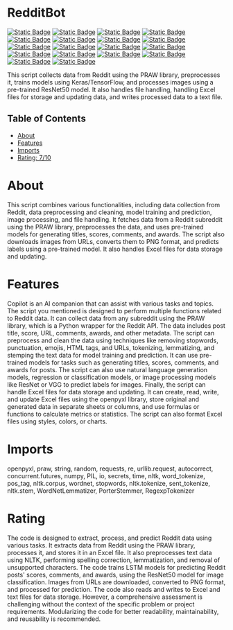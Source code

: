 # RedditBot

[![Static Badge](https://img.shields.io/badge/openpyxl-khaki)](https://openpyxl.readthedocs.io/en/stable/)
[![Static Badge](https://img.shields.io/badge/praw-olive)](https://praw.readthedocs.io/en/stable/)
[![Static Badge](https://img.shields.io/badge/string-yellow)](https://docs.python.org/3/library/string.html)
[![Static Badge](https://img.shields.io/badge/random-chartreuse)](https://docs.python.org/3/library/random.html)
[![Static Badge](https://img.shields.io/badge/requests-green)](https://docs.python-requests.org/en/latest/)
[![Static Badge](https://img.shields.io/badge/re-lime)](https://docs.python.org/3/library/re.html)
[![Static Badge](https://img.shields.io/badge/urllib.request-teal)](https://docs.python.org/3/library/urllib.request.html)
[![Static Badge](https://img.shields.io/badge/autocorrect-aqua)](https://github.com/fsondej/autocorrect)
[![Static Badge](https://img.shields.io/badge/concurrent.futures-cyan)](https://docs.python.org/3/library/concurrent.futures.html)
[![Static Badge](https://img.shields.io/badge/numpy-turquoise)](https://numpy.org/doc/)
[![Static Badge](https://img.shields.io/badge/PIL-navy)](https://pillow.readthedocs.io/en/stable/)
[![Static Badge](https://img.shields.io/badge/BytesIO-blue)](https://docs.python.org/3/library/io.html#io.BytesIO)
[![Static Badge](https://img.shields.io/badge/secrets-indigo)](https://docs.python.org/3/library/secrets.html)
[![Static Badge](https://img.shields.io/badge/time-purple)](https://docs.python.org/3/library/time.html)
[![Static Badge](https://img.shields.io/badge/nltk-thistle)](https://www.nltk.org/)
[![Static Badge](https://img.shields.io/badge/tensorflow-plum)](https://www.tensorflow.org/api_docs)
[![Static Badge](https://img.shields.io/badge/sklearn-violet)](https://scikit-learn.org/stable/documentation.html)
[![Static Badge](https://img.shields.io/badge/pandas-orchid)](https://pandas.pydata.org/pandas-docs/stable/)


This script collects data from Reddit using the PRAW library, preprocesses it, trains models using Keras/TensorFlow, and processes images using a pre-trained ResNet50 model. It also handles file handling, handling Excel files for storage and updating data, and writes processed data to a text file.

## Table of Contents

- [About](#about)
- [Features](#features)
- [Imports](#Imports)
- [Rating: 7/10](#Rating)
  
# About

This script combines various functionalities, including data collection from Reddit, data preprocessing and cleaning, model training and prediction, image processing, and file handling. It fetches data from a Reddit subreddit using the PRAW library, preprocesses the data, and uses pre-trained models for generating titles, scores, comments, and awards. The script also downloads images from URLs, converts them to PNG format, and predicts labels using a pre-trained model. It also handles Excel files for data storage and updating.

# Features

Copilot is an AI companion that can assist with various tasks and topics. The script you mentioned is designed to perform multiple functions related to Reddit data. It can collect data from any subreddit using the PRAW library, which is a Python wrapper for the Reddit API. The data includes post title, score, URL, comments, awards, and other metadata.
The script can preprocess and clean the data using techniques like removing stopwords, punctuation, emojis, HTML tags, and URLs, tokenizing, lemmatizing, and stemping the text data for model training and prediction. It can use pre-trained models for tasks such as generating titles, scores, comments, and awards for posts. The script can also use natural language generation models, regression or classification models, or image processing models like ResNet or VGG to predict labels for images.
Finally, the script can handle Excel files for data storage and updating. It can create, read, write, and update Excel files using the openpyxl library, store original and generated data in separate sheets or columns, and use formulas or functions to calculate metrics or statistics. The script can also format Excel files using styles, colors, or charts.

# Imports

openpyxl, praw, string, random, requests, re, urllib.request, autocorrect, concurrent.futures, numpy, PIL, io, secrets, time, nltk, word_tokenize, pos_tag, nltk.corpus, wordnet, stopwords, nltk.tokenize, sent_tokenize, nltk.stem, WordNetLemmatizer, PorterStemmer, RegexpTokenizer

# Rating

The code is designed to extract, process, and predict Reddit data using various tasks. It extracts data from Reddit using the PRAW library, processes it, and stores it in an Excel file. It also preprocesses text data using NLTK, performing spelling correction, lemmatization, and removal of unsupported characters. The code trains LSTM models for predicting Reddit posts' scores, comments, and awards, using the ResNet50 model for image classification. Images from URLs are downloaded, converted to PNG format, and processed for prediction. The code also reads and writes to Excel and text files for data storage. However, a comprehensive assessment is challenging without the context of the specific problem or project requirements. Modularizing the code for better readability, maintainability, and reusability is recommended.
